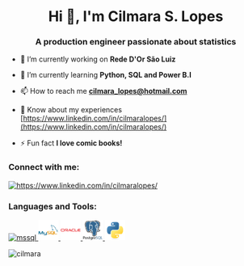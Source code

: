 <h1 align="center">Hi 👋, I'm Cilmara S. Lopes</h1>
<h3 align="center">A production engineer passionate about statistics</h3>

- 🔭 I’m currently working on **Rede D'Or São Luiz**

- 🌱 I’m currently learning **Python, SQL and Power B.I**

- 📫 How to reach me **cilmara_lopes@hotmail.com**

- 📄 Know about my experiences [https://www.linkedin.com/in/cilmaralopes/](https://www.linkedin.com/in/cilmaralopes/)

- ⚡ Fun fact **I love comic books!**

<h3 align="left">Connect with me:</h3>
<p align="left">
<a href="https://linkedin.com/in/https://www.linkedin.com/in/cilmaralopes/" target="blank"><img align="center" src="https://raw.githubusercontent.com/rahuldkjain/github-profile-readme-generator/master/src/images/icons/Social/linked-in-alt.svg" alt="https://www.linkedin.com/in/cilmaralopes/" height="30" width="40" /></a>
</p>

<h3 align="left">Languages and Tools:</h3>
<p align="left"> <a href="https://www.microsoft.com/en-us/sql-server" target="_blank" rel="noreferrer"> <img src="https://www.svgrepo.com/show/303229/microsoft-sql-server-logo.svg" alt="mssql" width="40" height="40"/> </a> <a href="https://www.mysql.com/" target="_blank" rel="noreferrer"> <img src="https://raw.githubusercontent.com/devicons/devicon/master/icons/mysql/mysql-original-wordmark.svg" alt="mysql" width="40" height="40"/> </a> <a href="https://www.oracle.com/" target="_blank" rel="noreferrer"> <img src="https://raw.githubusercontent.com/devicons/devicon/master/icons/oracle/oracle-original.svg" alt="oracle" width="40" height="40"/> </a> <a href="https://www.postgresql.org" target="_blank" rel="noreferrer"> <img src="https://raw.githubusercontent.com/devicons/devicon/master/icons/postgresql/postgresql-original-wordmark.svg" alt="postgresql" width="40" height="40"/> </a> <a href="https://www.python.org" target="_blank" rel="noreferrer"> <img src="https://raw.githubusercontent.com/devicons/devicon/master/icons/python/python-original.svg" alt="python" width="40" height="40"/> </a> </p>

<p><img align="center" src="https://github-readme-stats.vercel.app/api/top-langs?username=cilmara&show_icons=true&locale=en&layout=compact" alt="cilmara" /></p>
